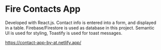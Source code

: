# Fire Contacts App

Developed with React.js. Contact info is entered into a form, and displayed in a table. Firebase/Firestore is used as database in this project. 
Semantic UI is used for styling, Toastify is used for toast messages.

https://contact-app-by-at.netlify.app/
